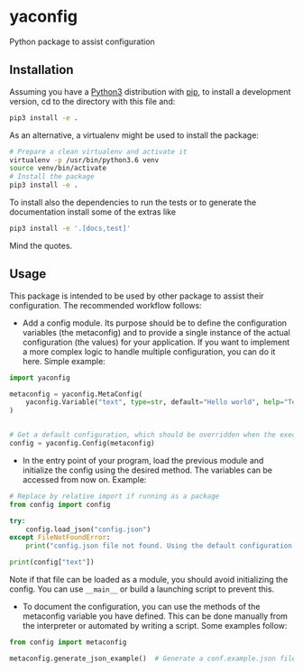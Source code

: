# yaconfig

Python package to assist configuration


## Installation
Assuming you have a [Python3](https://www.python.org/) distribution with [pip](https://pip.pypa.io/en/stable/installing/), to install a development version, cd to the directory with this file and:

```bash
pip3 install -e .
```
As an alternative, a virtualenv might be used to install the package:
```bash
# Prepare a clean virtualenv and activate it
virtualenv -p /usr/bin/python3.6 venv
source venv/bin/activate
# Install the package
pip3 install -e .
```

To install also the dependencies to run the tests or to generate the documentation install some of the extras like
```bash
pip3 install -e '.[docs,test]'
```
Mind the quotes.


## Usage
This package is intended to be used by other package to assist their configuration. The recommended workflow follows:
- Add a config module. Its purpose should be to define the configuration variables (the metaconfig) and to provide a
single instance of the actual configuration (the values) for your application. If you want to implement a more complex
logic to handle multiple configuration, you can do it here. Simple example:
```python
import yaconfig

metaconfig = yaconfig.MetaConfig(
    yaconfig.Variable("text", type=str, default="Hello world", help="Text to output")
)


# Get a default configuration, which should be overridden when the execution starts
config = yaconfig.Config(metaconfig)
```

- In the entry point of your program, load the previous module and initialize the config using the desired method.
The variables can be accessed from now on. Example:
```python
# Replace by relative import if running as a package
from config import config

try:
    config.load_json("config.json")
except FileNotFoundError:
    print("config.json file not found. Using the default configuration instead.")

print(config["text"])
```
Note if that file can be loaded as a module, you should avoid initializing the config. You can use ```__main__``` or
build a launching script to prevent this.

- To document the configuration, you can use the methods of the metaconfig variable you have defined. This can be done
manually from the interpreter or automated by writing a script. Some examples follow:
```python
from config import metaconfig

metaconfig.generate_json_example()  # Generate a conf.example.json file
```
